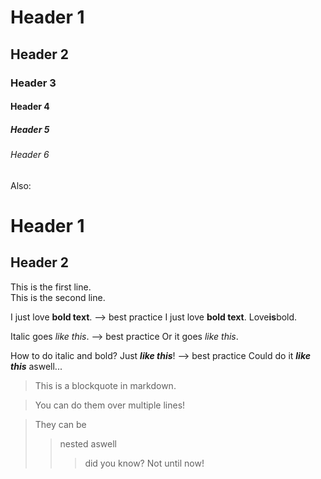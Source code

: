 # Header 1
## Header 2
### Header 3
#### Header 4
##### Header 5
###### Header 6

Also:

Header 1
========

Header 2
-------

This is the first line.  
This is the second line.  

I just love **bold text**. --> best practice
I just love __bold text__.
Love**is**bold.

Italic goes *like this*.  --> best practice
Or it goes _like this_.

How to do italic and bold? Just ***like this***!  --> best practice
Could do it ___like this___ aswell...

> This is a blockquote in markdown.  

> You can do them
>    over
>      multiple 
>        lines!

> They can be
>> nested aswell
>>> did you know?
> Not until now!

